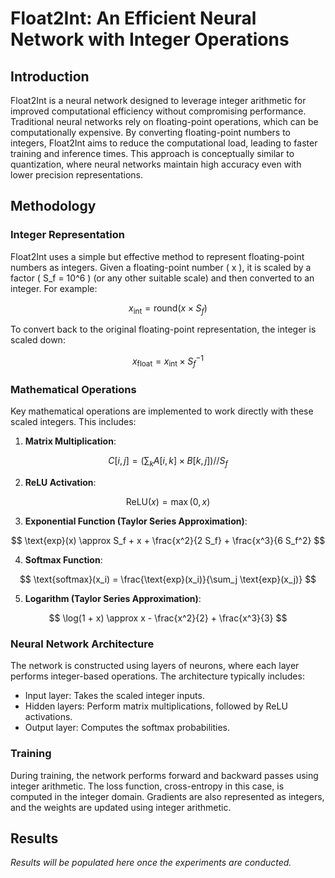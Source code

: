 # Float2Int: An Efficient Neural Network with Integer Operations

## Introduction

Float2Int is a neural network designed to leverage integer arithmetic for improved computational efficiency without compromising performance. Traditional neural networks rely on floating-point operations, which can be computationally expensive. By converting floating-point numbers to integers, Float2Int aims to reduce the computational load, leading to faster training and inference times. This approach is conceptually similar to quantization, where neural networks maintain high accuracy even with lower precision representations.

## Methodology

### Integer Representation

Float2Int uses a simple but effective method to represent floating-point numbers as integers. Given a floating-point number \( x \), it is scaled by a factor \( S_f = 10^6 \) (or any other suitable scale) and then converted to an integer. For example:

$$ x_{\text{int}} = \text{round}(x \times S_f) $$

To convert back to the original floating-point representation, the integer is scaled down:

$$ x_{\text{float}} = x_{\text{int}} \times S_f^{-1} $$

### Mathematical Operations

Key mathematical operations are implemented to work directly with these scaled integers. This includes:

1. **Matrix Multiplication**:

$$ C[i, j] = \left( \sum_{k} A[i, k] \times B[k, j] \right) // S_f $$

2. **ReLU Activation**:

$$ \text{ReLU}(x) = \max(0, x) $$

3. **Exponential Function (Taylor Series Approximation)**:

$$ \text{exp}(x) \approx S_f + x + \frac{x^2}{2 S_f} + \frac{x^3}{6 S_f^2} $$

4. **Softmax Function**:

$$ \text{softmax}(x_i) = \frac{\text{exp}(x_i)}{\sum_j \text{exp}(x_j)} $$

5. **Logarithm (Taylor Series Approximation)**:

$$ \log(1 + x) \approx x - \frac{x^2}{2} + \frac{x^3}{3} $$

### Neural Network Architecture

The network is constructed using layers of neurons, where each layer performs integer-based operations. The architecture typically includes:

- Input layer: Takes the scaled integer inputs.
- Hidden layers: Perform matrix multiplications, followed by ReLU activations.
- Output layer: Computes the softmax probabilities.

### Training

During training, the network performs forward and backward passes using integer arithmetic. The loss function, cross-entropy in this case, is computed in the integer domain. Gradients are also represented as integers, and the weights are updated using integer arithmetic.

## Results

*Results will be populated here once the experiments are conducted.*

